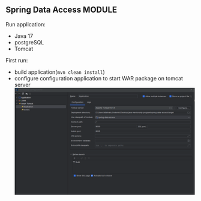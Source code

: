 ## Spring Data Access MODULE

Run application:
- Java 17
- postgreSQL
- Tomcat

First run:
- build application(`mvn clean install`)
- configure configuration application to start WAR package on tomcat server
![img.png](img.png)